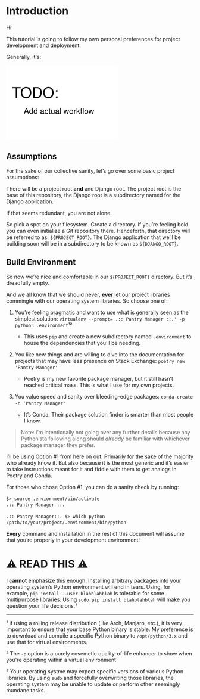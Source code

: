 # Introduction

Hi!

This tutorial is going to follow my own personal preferences for project development and deployment. 

Generally, it's:

![](images/00_workflow.png)

## Assumptions

For the sake of our collective sanity, let’s go over some basic project assumptions:

There will be a project root **and** and Django root. The project root is the base of this repository, the Django root is a subdirectory named for the Django application.

If that seems redundant, you are not alone.

So pick a spot on your filesystem. Create a directory. If you’re feeling bold you can even initialize a Git repository there. Henceforth, that directory will be referred to as: `${PROJECT_ROOT}`. The Django application that we’ll be building soon will be in a subdirectory to be known as `${DJANGO_ROOT}`.

## Build Environment

So now we’re nice and comfortable in our `${PROJECT_ROOT}` directory. But it’s dreadfully empty.

And we all know that we should never, **ever** let our project libraries commingle with our operating system libraries. So choose one of:

1) You’re feeling pragmatic and want to use what is generally seen as the simplest solution: `virtualenv --prompt='.:: Pantry Manager ::.' -p python3 .environment`¹²
   * This uses `pip` and create a new subdirectory named `.environment` to house the dependencies that you’ll be needing.

2) You like new things and are willing to dive into the documentation for projects that may have less presence on Stack Exchange: `poetry new 'Pantry-Manager'`
    * Poetry is my new favorite package manager, but it still hasn’t reached critical mass. This is what I use for my own projects.

3) You value speed and sanity over bleeding-edge packages: `conda create -n 'Pantry Manager'`
    * It’s Conda. Their package solution finder is smarter than most people I know.

> Note: I’m intentionally not going over any further details because any Pythonista following along should *already* be familiar with whichever package manager they prefer.

I’ll be using Option #1 from here on out. Primarily for the sake of the majority who already know it. But also because it is the most generic
and it’s easier to take instructions meant for it and fiddle with them to get analogs in Poetry and Conda.

For those who chose Option #1, you can do a sanity check by running: 

```
$> source .enviornment/bin/activate
.:: Pantry Manager ::.

.:: Pantry Manager::. $> which python
/path/to/your/project/.environment/bin/python
```


**Every** command and installation in the rest of this document will assume that you’re properly in your development environment!

# :warning: READ THIS :warning:

I **cannot** emphasize this enough: Installing arbitrary packages into your operating system’s Python environment will end in tears. Using, for example, `pip install --user blahblahblah` is tolerable for some multipurpose libraries. Using `sudo pip install blahblahblah` will make you question your life decisions.³

---

¹ If using a rolling release distribution (like Arch, Manjaro, etc.), it is very important to ensure that your base Python binary is stable. My preference is to download and compile a specific Python binary to `/opt/python/3.x` and use that for virtual environments. 

² The `-p` option is a purely cosemetic quality-of-life enhancer to show when you're operating within a virtual environment

³ Your operating systme may expect specific versions of various Python libraries. By using `sudo` and forcefully overwriting those libraries, the operating system may be unable to update or perform other seemingly mundane tasks.

